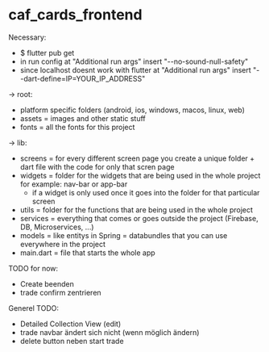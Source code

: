 # caf_cards_frontend

Necessary:
- $ flutter pub get
- in run config at "Additional run args" insert "--no-sound-null-safety"
- since localhost doesnt work with flutter at "Additional run args" insert "--dart-define=IP=YOUR_IP_ADDRESS"

-> root:
- platform specific folders (android, ios, windows, macos, linux, web)
- assets = images and other static stuff
- fonts = all the fonts for this project

-> lib:
- screens = for every different screen page you create a unique folder + dart file with the code for only that scren page
- widgets = folder for the widgets that are being used in the whole project for example: nav-bar or app-bar  
  - if a widget is only used once it goes into the folder for that particular screen 
- utils = folder for the functions that are being used in the whole project
- services = everything that comes or goes outside the project (Firebase, DB, Microservices, ...)
- models = like entitys in Spring = databundles that you can use everywhere in the project
- main.dart = file that starts the whole app


TODO for now:

- Create beenden
- trade confirm zentrieren

Generel TODO:
- Detailed Collection View (edit)
- trade navbar ändert sich nicht (wenn möglich ändern)
- delete button neben start trade